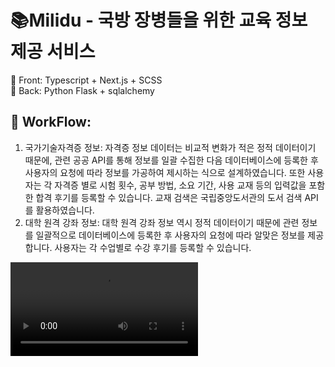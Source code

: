 # 📚Milidu - 국방 장병들을 위한 교육 정보 제공 서비스
📌 Front: Typescript + Next.js + SCSS  
📌 Back: Python Flask + sqlalchemy

## 📌 WorkFlow:
1) 국가기술자격증 정보: 자격증 정보 데이터는 비교적 변화가 적은 정적 데이터이기 때문에, 관련 공공 API를 통해 정보를 일괄 수집한 다음 데이터베이스에 등록한 후 사용자의 요청에 따라 정보를 가공하여 제시하는 식으로 설계하였습니다. 또한 사용자는 각 자격증 별로 시험 횟수, 공부 방법, 소요 기간, 사용 교재 등의 입력값을 포함한 합격 후기를 등록할 수 있습니다. 교재 검색은 국립중앙도서관의 도서 검색 API를 활용하였습니다.
2) 대학 원격 강좌 정보: 대학 원격 강좌 정보 역시 정적 데이터이기 때문에 관련 정보를 일괄적으로 데이터베이스에 등록한 후 사용자의 요청에 따라 알맞은 정보를 제공합니다. 사용자는 각 수업별로 수강 후기를 등록할 수 있습니다.

<video src="https://github.com/TaehyeungKim/milidu/assets/85505622/347c47bb-e81b-41a8-87b1-69ae963781f3"/>

<img width="1440" alt="스크린샷 2024-06-07 오전 3 24 24" src="https://github.com/TaehyeungKim/milidu/assets/85505622/07ca7fda-0d67-4539-a8e2-58b2233c711b">
<img width="1440" alt="스크린샷 2024-06-07 오전 3 24 46" src="https://github.com/TaehyeungKim/milidu/assets/85505622/69777316-76bf-4805-a66d-d71ffdced58d">
<img width="1440" alt="스크린샷 2024-06-07 오전 3 25 09" src="https://github.com/TaehyeungKim/milidu/assets/85505622/59b07559-a3ba-4f57-b257-c248525a5fc0">
<img width="1440" alt="스크린샷 2024-06-07 오전 3 25 30" src="https://github.com/TaehyeungKim/milidu/assets/85505622/0b2a80f1-0477-44df-a0e1-8faacc3d0016">
<img width="1440" alt="스크린샷 2024-06-07 오전 3 25 42" src="https://github.com/TaehyeungKim/milidu/assets/85505622/432d4112-d69e-47c4-9ae2-e458110a6115">
<img width="1440" alt="스크린샷 2024-06-07 오전 3 25 55" src="https://github.com/TaehyeungKim/milidu/assets/85505622/51e954c2-eb45-4f2a-b8d6-81b6117c6dfe">
<img width="1440" alt="스크린샷 2024-06-07 오전 3 26 07" src="https://github.com/TaehyeungKim/milidu/assets/85505622/fc32f2ed-4c52-46ef-a928-52e457017ad9">
<img width="1440" alt="스크린샷 2024-06-07 오전 3 26 21" src="https://github.com/TaehyeungKim/milidu/assets/85505622/c0d9c1bb-55f5-483f-97d5-ff19bfd6fd47">






## 😂아쉬운 점:
#### ✓ 서비스를 만들 당시 token을 이용한 사용자 인증 및 인가에 대한 개념이 명확히 정립되어 있지 않아, 탄탄한 사용자 인증 체계를 정립하지 못한 것이 아쉬워요. (당시에는 Context를 활용해 전역에서 User 정보를 일회성으로 관리하는 것으로 구현)  
#### ✓ 컴포넌트 구조화가 다소 복잡하게 되어있어 유지/보수에 상당한 어려움을 겪었습니다.  
#### ✓ Commit을 제때 제때 하자!! (마지막 수천 개의 코드 커밋이 사소한 UI 수정 Message로 통일되어 버린...😅)
